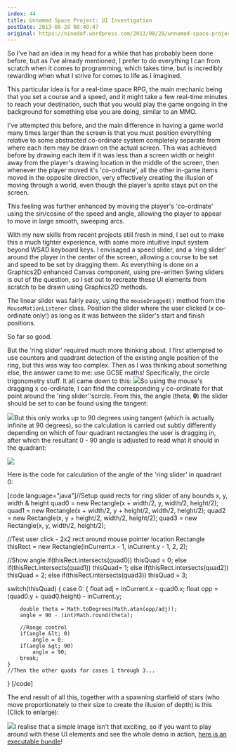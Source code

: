 ```yaml
---
index: 44
title: Unnamed Space Project: UI Investigation
postDate: 2013-08-28 00:40:47
original: https://ninedof.wordpress.com/2013/08/28/unnamed-space-project-ui-investigation/
---
```


So I've had an idea in my head for a while that has probably been done before, but as I've already mentioned, I prefer to do everything I can from scratch when it comes to programming, which takes time, but is incredibly rewarding when what I strive for comes to life as I imagined.

This particular idea is for a real-time space RPG, the main mechanic being that you set a course and a speed, and it might take a few real-time minutes to reach your destination, such that you would play the game ongoing in the background for something else you are doing, similar to an MMO.

I've attempted this before, and the main difference in having a game world many times larger than the screen is that you must position everything relative to some abstracted co-ordinate system completely separate from where each item may be drawn on the actual screen. This was achieved before by drawing each item if it was less than a screen width or height away from the player's drawing location in the middle of the screen, then whenever the player moved it's 'co-ordinate', all the other in-game items moved in the opposite direction, very effectively creating the illusion of moving through a world, even though the player's sprite stays put on the screen.

This feeling was further enhanced by moving the player's 'co-ordinate' using the sin/cosine of the speed and angle, allowing the player to appear to move in large smooth, sweeping arcs.

With my new skills from recent projects still fresh in mind, I set out to make this a much tighter experience, with some more intuitive input system beyond WSAD keyboard keys. I envisaged a speed slider, and a 'ring slider' around the player in the center of the screen, allowing a course to be set and speed to be set by dragging them. As everything is done on a Graphics2D enhanced Canvas component, using pre-written Swing sliders is out of the question, so I set out to recreate these UI elements from scratch to be drawn using Graphics2D methods.

The linear slider was fairly easy, using the <code>mouseDragged()</code> method from the <code>MouseMotionListener</code> class. Position the slider where the user clicked (x co-ordinate only!) as long as it was between the slider's start and finish positions.

So far so good.

But the 'ring slider' required much more thinking about. I first attempted to use counters and quadrant detection of the existing angle position of the ring, but this was way too complex. Then as I was thinking about something else, the answer came to me: use GCSE maths! Specifically, the circle trigonometry stuff. It all came down to this: ![](http://ninedof.files.wordpress.com/2013/08/circletheorem.png)So using the mouse's dragging x co-ordinate, I can find the corresponding y co-ordinate for that point around the 'ring slider''scircle. From this, the angle (theta, <b>θ</b>) the slider should be set to can be found using the tangent:

![](http://ninedof.files.wordpress.com/2013/08/arctan.png)But this only works up to 90 degrees using tangent (which is actually infinite at 90 degrees), so the calculation is carried out subtly differently depending on which of four quadrant rectangles the user is dragging in, after which the resultant 0 - 90 angle is adjusted to read what it should in the quadrant:

![](http://ninedof.files.wordpress.com/2013/08/quadrantssrc1.png)

Here is the code for calculation of the angle of the 'ring slider' in quadrant 0:

[code language="java"]//Setup quad rects for ring slider of any bounds x, y, width &amp; height
quad0 = new Rectangle(x + width/2, y, width/2, height/2);
quad1 = new Rectangle(x + width/2, y + height/2, width/2, height/2);
quad2 = new Rectangle(x, y + height/2, width/2, height/2);
quad3 = new Rectangle(x, y, width/2, height/2);

//Test user click - 2x2 rect around mouse pointer location
Rectangle thisRect = new Rectangle(inCurrent.x - 1, inCurrent.y - 1, 2, 2);

//Show angle
if(thisRect.intersects(quad0))
    thisQuad = 0;
else if(thisRect.intersects(quad1))
    thisQuad= 1;
else if(thisRect.intersects(quad2))
    thisQuad = 2;
else if(thisRect.intersects(quad3))
    thisQuad = 3;

switch(thisQuad) {
    case 0: {
        float adj = inCurrent.x - quad0.x;
        float opp = (quad0.y + quad0.height) - inCurrent.y;

        double theta = Math.toDegrees(Math.atan(opp/adj));
        angle = 90 - (int)Math.round(theta);

        //Range control
        if(angle &lt; 0)
            angle = 0;
        if(angle &gt; 90)
            angle = 90;
        break;
    }
    //Then the other quads for cases 1 through 3...
}
[/code]

The end result of all this, together with a spawning starfield of stars (who move proportionately to their size to create the illusion of depth) is this (Click to enlarge):

![](http://ninedof.files.wordpress.com/2013/08/inaction.png?w=545)I realise that a simple image isn't that exciting, so if you want to play around with these UI elements and see the whole demo in action, [here is an executable bundle](https://www.dropbox.com/s/6lzg9n61lcfyyrz/StarfieldUI%20Demo.zip)!
